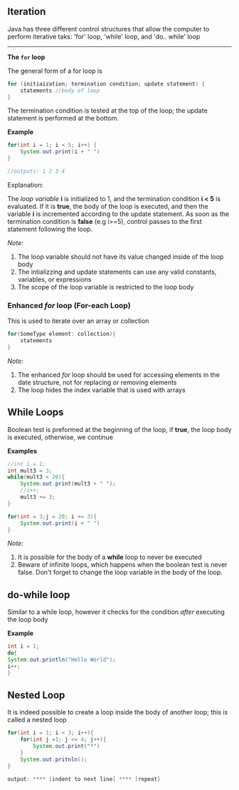 ## Iteration
Java has three different control structures that allow the computer to perform iterative taks: 'for' loop, 'while' loop, and 'do.. while' loop

---
**The `for` loop**

The general form of a for loop is
```Java
for (initiaization; termination condition; update statement) {
	statements //body of loop
}
```
The termination condition is tested at the top of the loop; the update statement is performed at the bottom. 

**Example**
```java
for(int i = 1; i < 5; i++) {
	System.out.print(i + " ")
}

//outputs: 1 2 3 4
```

Explanation:

The *loop variable* **i** is initialized to 1, and the termination condition **i < 5** is evaluated. If it is **true**, the body of the loop is executed, and then the variable **i** is incremented according to the update statement. As soon as the termination condition is **false** (e.g i>=5), control passes to the first statement following the loop. 

*Note:*

1. The loop variable should not have its value changed inside of the loop body
2. The intializzing and update statements can use any valid constants, variables, or expressions
3. The scope of the loop variable is restricted to the loop body

### Enhanced *for* loop (For-each Loop)
This is used to iterate over an array or collection

```java
for(SomeType element: collection){
	statements
}
```
*Note:*

1. The enhanced *for* loop should be used for accessing elements in the date structure, not for replacing or removing elements
2. The loop hides the index variable that is used with arrays

## While Loops
Boolean test is preformed at the beginning of the loop, if **true**, the loop body is executed, otherwise, we continue

**Examples**
```java
//int i = 1;
int mult3 = 3;
while(mult3 < 20){
	System.out.print(mult3 + " ");
	//i++;
	mult3 += 3;
}

for(int = 3;j = 20; i += 3){
	System.out.print(i + " ")
}
```

*Note:*

1. It is possible for the body of a **while** loop to never be executed
2. Beware of infinite loops, which happens when the boolean test is never false. Don't forget to change the loop variable in the body of the loop. 

## do-while loop
Similar to a while loop, however it checks for the condition *after* executing the loop body

**Example**
```Java
int i = 1;
do{
System.out.println("Hello World");
i++;
}
```

## Nested Loop
It is indeed possible to create a loop inside the body of another loop; this is called a nested loop

```java
for(int i = 1; i < 3; i++){
	for(int j =1; j <= 4; j++){
		System.out.print("*")
	}
	System.out.pritnln();
}

output: **** [indent to next line] **** [repeat]
```

